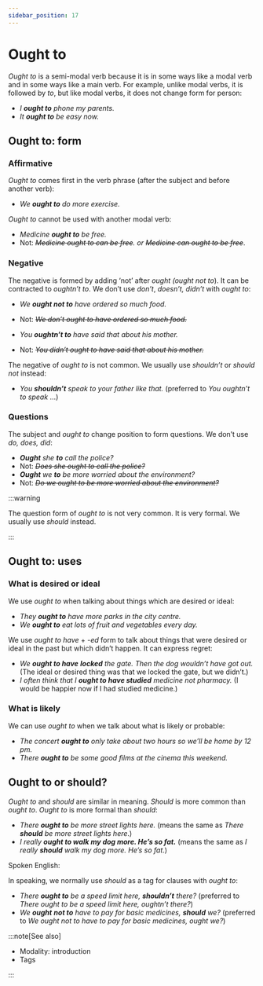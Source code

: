 ```yaml
---
sidebar_position: 17
---
```


# Ought to

*Ought to* is a semi-modal verb because it is in some ways like a modal verb and in some ways like a main verb. For example, unlike modal verbs, it is followed by *to*, but like modal verbs, it does not change form for person:

- *I **ought to** phone my parents.*
- *It **ought to** be easy now.*

## Ought to: form

### Affirmative

*Ought to* comes first in the verb phrase (after the subject and before another verb):

- *We **ought to** do more exercise.*

*Ought to* cannot be used with another modal verb:

- *Medicine **ought to** be free.*
- Not: *~~Medicine ought to can be free~~. or ~~Medicine can ought to be free~~*.

### Negative

The negative is formed by adding ‘not’ after *ought (ought not to*). It can be contracted to *oughtn’t to*. We don’t use *don’t*, *doesn’t, didn’t* with *ought to*:

- *We **ought not to** have ordered so much food.*
- Not: *~~We don’t ought to have ordered so much food.~~*

- *You **oughtn’t to** have said that about his mother.*
- Not: *~~You didn’t ought to have said that about his mother.~~*

The negative of *ought to* is not common. We usually use *shouldn’t* or *should not* instead:

- *You **shouldn’t** speak to your father like that.* (preferred to *You oughtn’t to speak* …)

### Questions

The subject and *ought to* change position to form questions. We don’t use *do, does, did*:

- ***Ought*** *she **to** call the police?*
- Not: *~~Does she ought to call the police?~~*
- ***Ought*** *we **to** be more worried about the environment?*
- Not: *~~Do we ought to be more worried about the environment?~~*

:::warning

The question form of *ought to* is not very common. It is very formal. We usually use *should* instead.

:::

## Ought to: uses

### What is desired or ideal

We use *ought to* when talking about things which are desired or ideal:

- *They **ought to** have more parks in the city centre.*
- *We **ought to** eat lots of fruit and vegetables every day.*

We use *ought to have* + -*ed* form to talk about things that were desired or ideal in the past but which didn’t happen. It can express regret:

- *We **ought to have*** ***locked** the gate. Then the dog wouldn’t have got out.* (The ideal or desired thing was that we locked the gate, but we didn’t.)
- *I often think that I **ought to have studied** medicine not pharmacy.* (I would be happier now if I had studied medicine.)

### What is likely

We can use *ought to* when we talk about what is likely or probable:

- *The concert **ought to** only take about two hours so we’ll be home by 12 pm.*
- *There **ought to** be some good films at the cinema this weekend.*

## Ought to or should?

*Ought to* and *should* are similar in meaning. *Should* is more common than *ought to*. *Ought to* is more formal than *should*:

- *There **ought to** be more street lights here.* (means the same as *There **should** be more street lights here*.)
- *I really **ought to walk my dog more. He’s so fat.*** (means the same as *I really* ***should** walk my dog more. He’s so fat*.)

Spoken English:

In speaking, we normally use *should* as a tag for clauses with *ought to*:

- *There **ought to** be a speed limit here, **shouldn’t** there?* (preferred to *There ought to be a speed limit here, oughtn’t there?*)
- *We **ought*** ***not to** have to pay for basic medicines, **should** we?* (preferred to *We* *ought not to have to pay for basic medicines, ought we?*)

:::note[See also]

- Modality: introduction
- Tags

:::
